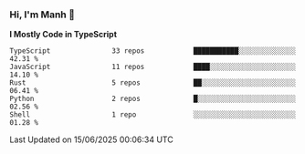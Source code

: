 ### Hi, I'm Manh 👋

<!--START_SECTION:waka-->
**I Mostly Code in TypeScript** 

```text
TypeScript               33 repos            ███████████░░░░░░░░░░░░░░   42.31 % 
JavaScript               11 repos            ████░░░░░░░░░░░░░░░░░░░░░   14.10 % 
Rust                     5 repos             ██░░░░░░░░░░░░░░░░░░░░░░░   06.41 % 
Python                   2 repos             █░░░░░░░░░░░░░░░░░░░░░░░░   02.56 % 
Shell                    1 repo              ░░░░░░░░░░░░░░░░░░░░░░░░░   01.28 % 
```




 Last Updated on 15/06/2025 00:06:34 UTC
<!--END_SECTION:waka-->
